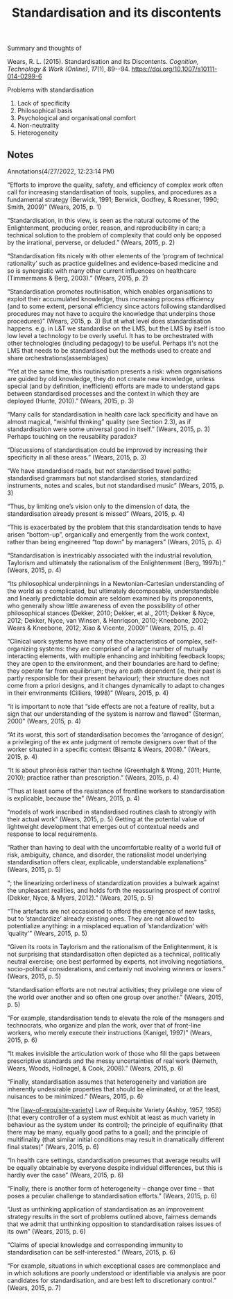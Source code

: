 ﻿---
backlinks:
- title: Distribution
  url: /sense/Distribution/distribution.html
- title: Society
  url: /sense/Society/society.html
title: Standardisation and its discontents
---
Summary and thoughts of

Wears, R. L. (2015). Standardisation and Its Discontents. *Cognition, Technology & Work (Online)*, *17*(1), 89--94\. <https://doi.org/10.1007/s10111-014-0299-6>

Problems with standardisation
1. Lack of specificity
2. Philosophical basis
3. Psychological and organisational comfort
4. Non-neutrality
5. Heterogeneity

## Notes

Annotations(4/27/2022, 12:23:14 PM)

“Efforts to improve the quality, safety, and efficiency of complex work often call for increasing standardisation of tools, supplies, and procedures as a fundamental strategy (Berwick, 1991; Berwick, Godfrey, & Roessner, 1990; Smith, 2009)” (Wears, 2015, p. 1)

“Standardisation, in this view, is seen as the natural outcome of the Enlightenment, producing order, reason, and reproducibility in care; a technical solution to the problem of complexity that could only be opposed by the irrational, perverse, or deluded.” (Wears, 2015, p. 2)

“Standardisation fits nicely with other elements of the ‘program of technical rationality’ such as practice guidelines and evidence-based medicine and so is synergistic with many other current influences on healthcare (Timmermans & Berg, 2003).” (Wears, 2015, p. 2)

“Standardisation promotes routinisation, which enables organisations to exploit their accumulated knowledge, thus increasing process efficiency (and to some extent, personal efficiency since actors following standardised procedures may not have to acquire the knowledge that underpins those procedures)” (Wears, 2015, p. 3) But at what level does standardisation happens. e.g. in L&T we standardise on the LMS, but the LMS by itself is too low level a technology to be overly useful. It has to be orchestrated with other technologies (including pedagogy) to be useful. Perhaps it's not the LMS that needs to be standardised but the methods used to create and share orchestrations(assemblages)

“Yet at the same time, this routinisation presents a risk: when organisations are guided by old knowledge, they do not create new knowledge, unless special (and by definition, inefficient) efforts are made to understand gaps between standardised processes and the context in which they are deployed (Hunte, 2010).” (Wears, 2015, p. 3)

“Many calls for standardisation in health care lack specificity and have an almost magical, “wishful thinking” quality (see Section 2.3), as if standardisation were some universal good in itself.” (Wears, 2015, p. 3) Perhaps touching on the reusability paradox?

“Discussions of standardisation could be improved by increasing their specificity in all these areas.” (Wears, 2015, p. 3)

“We have standardised roads, but not standardised travel paths; standardised grammars but not standardised stories, standardized instruments, notes and scales, but not standardised music” (Wears, 2015, p. 3)

“Thus, by limiting one’s vision only to the dimension of data, the standardisation already present is missed” (Wears, 2015, p. 4)

“This is exacerbated by the problem that this standardisation tends to have arisen “bottom-up”, organically and emergently from the work context, rather than being engineered “top down” by managers” (Wears, 2015, p. 4)

“Standardisation is inextricably associated with the industrial revolution, Taylorism and ultimately the rationalism of the Enlightenment (Berg, 1997b).” (Wears, 2015, p. 4)

“Its philosophical underpinnings in a Newtonian-Cartesian understanding of the world as a complicated, but ultimately decomposable, understandable and linearly predictable domain are seldom examined by its proponents, who generally show little awareness of even the possibility of other philosophical stances (Dekker, 2010; Dekker, et al., 2011; Dekker & Nyce, 2012; Dekker, Nyce, van Winsen, & Henriqson, 2010; Kneebone, 2002; Wears & Kneebone, 2012; Xiao & Vicente, 2000)” (Wears, 2015, p. 4)

“Clinical work systems have many of the characteristics of complex, self-organizing systems: they are comprised of a large number of mutually interacting elements, with multiple enhancing and inhibiting feedback loops; they are open to the environment, and their boundaries are hard to define; they operate far from equilibrium; they are path dependent (ie, their past is partly responsible for their present behaviour); their structure does not come from a priori designs, and it changes dynamically to adapt to changes in their environments (Cilliers, 1998)” (Wears, 2015, p. 4)

“it is important to note that “side effects are not a feature of reality, but a sign that our understanding of the system is narrow and flawed” (Sterman, 2000” (Wears, 2015, p. 4)

“At its worst, this sort of standardisation becomes the ‘arrogance of design’, a privileging of the ex ante judgment of remote designers over that of the worker situated in a specific context (Bisantz & Wears, 2008).” (Wears, 2015, p. 4)

“It is about phronēsis rather than techne (Greenhalgh & Wong, 2011; Hunte, 2010); practice rather than prescription.” (Wears, 2015, p. 4)

“Thus at least some of the resistance of frontline workers to standardisation is explicable, because the” (Wears, 2015, p. 4)

“models of work inscribed in standardised routines clash to strongly with their actual work” (Wears, 2015, p. 5) Getting at the potential value of lightweight development that emerges out of contextual needs and response to local requirements.

“Rather than having to deal with the uncomfortable reality of a world full of risk, ambiguity, chance, and disorder, the rationalist model underlying standardisation offers clear, explicable, understandable explanations” (Wears, 2015, p. 5)

“; the linearizing orderliness of standardization provides a bulwark against the unpleasant realities, and holds forth the reassuring prospect of control (Dekker, Nyce, & Myers, 2012).” (Wears, 2015, p. 5)

“The artefacts are not occasioned to afford the emergence of new tasks, but to ’standardize’ already existing ones. They are not allowed to potentialize anything: in a misplaced equation of ’standardization’ with ’quality’” (Wears, 2015, p. 5)

“Given its roots in Taylorism and the rationalism of the Enlightenment, it is not surprising that standardisation often depicted as a technical, politically neutral exercise; one best performed by experts, not involving negotiations, socio-political considerations, and certainly not involving winners or losers.” (Wears, 2015, p. 5)

“standardisation efforts are not neutral activities; they privilege one view of the world over another and so often one group over another.” (Wears, 2015, p. 5)

“For example, standardisation tends to elevate the role of the managers and technocrats, who organize and plan the work, over that of front-line workers, who merely execute their instructions (Kanigel, 1997)” (Wears, 2015, p. 6)

“It makes invisible the articulation work of those who fill the gaps between prescriptive standards and the messy uncertainties of real work (Nemeth, Wears, Woods, Hollnagel, & Cook, 2008).” (Wears, 2015, p. 6)

“Finally, standardisation assumes that heterogeneity and variation are inherently undesirable properties that should be eliminated, or at the least, nuisances to be minimized.” (Wears, 2015, p. 6)

“the [[law-of-requisite-variety]] Law of Requisite Variety (Ashby, 1957, 1958) (that every controller of a system must exhibit at least as much variety in behaviour as the system under its control); the principle of equifinality (that there may be many, equally good paths to a goal); and the principle of multifinality (that similar initial conditions may result in dramatically different final states)” (Wears, 2015, p. 6)

“In health care settings, standardisation presumes that average results will be equally obtainable by everyone despite individual differences, but this is hardly ever the case” (Wears, 2015, p. 6)

“Finally, there is another form of heterogeneity – change over time – that poses a peculiar challenge to standardisation efforts.” (Wears, 2015, p. 6)

“Just as unthinking application of standardisation as an improvement strategy results in the sort of problems outlined above, fairness demands that we admit that unthinking opposition to standardisation raises issues of its own” (Wears, 2015, p. 6)

“Claims of special knowledge and corresponding immunity to standardisation can be self-interested.” (Wears, 2015, p. 6)

“For example, situations in which exceptional cases are commonplace and in which solutions are poorly understood or identifiable via analysis are poor candidates for standardisation, and are best left to discretionary control.” (Wears, 2015, p. 7)



[//begin]: # "Autogenerated link references for markdown compatibility"
[law-of-requisite-variety]: ../concepts/law-of-requisite-variety "Law of Requisite Variety"
[//end]: # "Autogenerated link references"